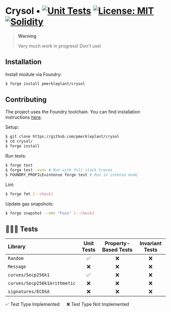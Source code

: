 # Crysol • [![Unit Tests][tests-shield]][tests-shield-url] [![License: MIT][license-shield]][license-shield-url] [![Solidity][solidity-shield]][solidity-shield-url]

> **Warning**
>
> Very much work in progress! Don't use!

## Installation

Install module via Foundry:

```bash
$ forge install pmerkleplant/crysol
```

## Contributing

The project uses the Foundry toolchain. You can find installation instructions [here](https://getfoundry.sh/).

Setup:

```bash
$ git clone https://github.com/pmerkleplant/crysol
$ cd crysol/
$ forge install
```

Run tests:

```bash
$ forge test
$ forge test -vvvv # Run with full stack traces
$ FOUNDRY_PROFILE=intense forge test # Run in intense mode
```

Lint:

```bash
$ forge fmt [--check]
```

Update gas snapshots:

```bash
$ forge snapshot --nmt "Fuzz" [--check]
```

## 👩🏼‍⚖️ Tests

| **Library**                  | **Unit Tests** | **Property-Based Tests** | **Invariant Tests** |
|:---------------------------- |:--------------:|:------------------------:|:-------------------:|
| `Random`                     |        ✅       |             ❌            |          ❌          |
| `Message`                    |        ❌       |             ❌            |          ❌          |
| `curves/Secp256k1`           |        ✅       |             ❌            |          ❌          |
| `curves/Secp256k1Arithmetic` |        ❌       |             ❌            |          ❌          |
| `signatures/ECDSA`           |        ❌       |             ❌            |          ❌          |

✅ Test Type Implemented &emsp; ❌ Test Type Not Implemented

[tests-shield]: https://github.com/pmerkleplant/crysol/actions/workflows/unit-tests.yml/badge.svg
[tests-shield-url]: https://github.com/pmerkleplant/crysol/actions/workflows/unit-tests.yml

[license-shield]: https://img.shields.io/badge/License-MIT-yellow.svg
[license-shield-url]: https://opensource.org/licenses/MIT

[solidity-shield]: https://img.shields.io/badge/solidity-%3E=0.8.16%20%3C=0.8.21-aa6746
[solidity-shield-url]: https://github.com/pmerkleplant/crysol/actions/workflows/solc-version-tests.yml
